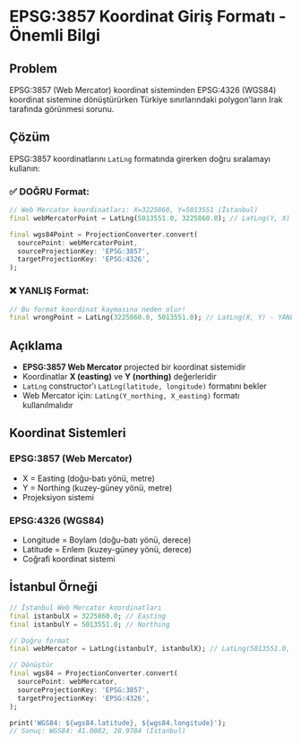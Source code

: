 # EPSG:3857 Koordinat Giriş Formatı - Önemli Bilgi

## Problem

EPSG:3857 (Web Mercator) koordinat sisteminden EPSG:4326 (WGS84) koordinat sistemine dönüştürürken Türkiye sınırlarındaki polygon'ların Irak tarafında görünmesi sorunu.

## Çözüm

EPSG:3857 koordinatlarını `LatLng` formatında girerken doğru sıralamayı kullanın:

### ✅ DOĞRU Format:

```dart
// Web Mercator koordinatları: X=3225860, Y=5013551 (İstanbul)
final webMercatorPoint = LatLng(5013551.0, 3225860.0); // LatLng(Y, X)

final wgs84Point = ProjectionConverter.convert(
  sourcePoint: webMercatorPoint,
  sourceProjectionKey: 'EPSG:3857',
  targetProjectionKey: 'EPSG:4326',
);
```

### ❌ YANLIŞ Format:

```dart
// Bu format koordinat kaymasına neden olur!
final wrongPoint = LatLng(3225860.0, 5013551.0); // LatLng(X, Y) - YANLIŞ!
```

## Açıklama

- **EPSG:3857 Web Mercator** projected bir koordinat sistemidir
- Koordinatlar **X (easting)** ve **Y (northing)** değerleridir
- `LatLng` constructor'ı `LatLng(latitude, longitude)` formatını bekler
- Web Mercator için: `LatLng(Y_northing, X_easting)` formatı kullanılmalıdır

## Koordinat Sistemleri

### EPSG:3857 (Web Mercator)

- X = Easting (doğu-batı yönü, metre)
- Y = Northing (kuzey-güney yönü, metre)
- Projeksiyon sistemi

### EPSG:4326 (WGS84)

- Longitude = Boylam (doğu-batı yönü, derece)
- Latitude = Enlem (kuzey-güney yönü, derece)
- Coğrafi koordinat sistemi

## İstanbul Örneği

```dart
// İstanbul Web Mercator koordinatları
final istanbulX = 3225860.0; // Easting
final istanbulY = 5013551.0; // Northing

// Doğru format
final webMercator = LatLng(istanbulY, istanbulX); // LatLng(5013551.0, 3225860.0)

// Dönüştür
final wgs84 = ProjectionConverter.convert(
  sourcePoint: webMercator,
  sourceProjectionKey: 'EPSG:3857',
  targetProjectionKey: 'EPSG:4326',
);

print('WGS84: ${wgs84.latitude}, ${wgs84.longitude}');
// Sonuç: WGS84: 41.0082, 28.9784 (İstanbul)
```
